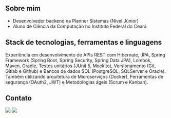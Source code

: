 ## Sobre mim ##
- Desenvolvedor backend na Planner Sistemas (Nível Júnior)
- Aluno de Ciência da Computação no Instituto Federal do Ceará

## Stack de tecnologias, ferramentas e linguagens ##
Experiência em desenvolvimento de APIs REST com Hibernate, JPA, Spring Framework (Spring Boot, Spring Security, Spring Data JPA), Lombok, Maven, Gradle, Testes unitários (JUnit 5, Mockito), Versionamento (Git, Gitlab e Github) e Bancos de dados SQL (PostgreSQL, SQLServer e Oracle).
Também utilizando arquitetura de Microserviços (Docker), Ferramentas de segurança (OAuth2, JWT) e Metodologias ágeis (Scrum e Kanban).

## Contato ##
<div>
  <a href = "mailto:icaronedson54@gmail.com"><img src="https://img.shields.io/badge/-Gmail-%23333?style=for-the-badge&logo=gmail&logoColor=white" target="_blank"></a>
  <a href="https://www.linkedin.com/in/nedsonicaro/-45875016a" target="_blank"><img src="https://img.shields.io/badge/-LinkedIn-%230077B5?style=for-the-badge&logo=linkedin&logoColor=white" target="_blank"></a> 
</div>
